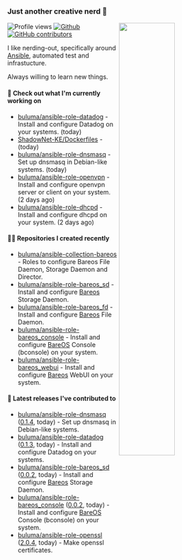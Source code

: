 ### Just another creative nerd 👋


![Profile views](https://gpvc.arturio.dev/buluma) <a href="https://gitstats.me/buluma">
  <img align="right" src="https://github-readme-stats.vercel.app/api?username=buluma&theme=gotham&show_icons=true" width="50%"/>
</a>
[![Github](https://img.shields.io/badge/-buluma-black?style=flat&labelColor=black&logo=github&logoColor=white&include_all_commits=true&count_private=true)](https://gitstats.me/buluma)
[![GitHub contributors](https://img.shields.io/github/contributors/buluma/badges.svg)](https://GitHub.com/buluma/badges/graphs/contributors/)

I like nerding-out, specifically around [Ansible](https://github.com/ansible/ansible), automated test and infrastucture.

Always willing to learn new things.

#### 👷 Check out what I'm currently working on

- [buluma/ansible-role-datadog](https://github.com/buluma/ansible-role-datadog) - Install and configure Datadog on your systems. (today)
- [ShadowNet-KE/Dockerfiles](https://github.com/ShadowNet-KE/Dockerfiles) -  (today)
- [buluma/ansible-role-dnsmasq](https://github.com/buluma/ansible-role-dnsmasq) - Set up dnsmasq in Debian-like systems. (today)
- [buluma/ansible-role-openvpn](https://github.com/buluma/ansible-role-openvpn) - Install and configure openvpn server or client on your system. (2 days ago)
- [buluma/ansible-role-dhcpd](https://github.com/buluma/ansible-role-dhcpd) - Install and configure dhcpd on your system. (2 days ago)

#### 👨‍💻 Repositories I created recently

- [buluma/ansible-collection-bareos](https://github.com/buluma/ansible-collection-bareos) - Roles to configure Bareos File Daemon, Storage Daemon and Director.
- [buluma/ansible-role-bareos_sd](https://github.com/buluma/ansible-role-bareos_sd) - Install and configure [Bareos](https://www.bareos.com/) Storage Daemon.
- [buluma/ansible-role-bareos_fd](https://github.com/buluma/ansible-role-bareos_fd) - Install and configure [Bareos](https://www.bareos.com/) File Daemon.
- [buluma/ansible-role-bareos_console](https://github.com/buluma/ansible-role-bareos_console) - Install and configure [BareOS](https://www.bareos.com/) Console (bconsole) on your system.
- [buluma/ansible-role-bareos_webui](https://github.com/buluma/ansible-role-bareos_webui) - Install and configure [Bareos](https://www.bareos.com/) WebUI on your system.

#### 🚀 Latest releases I've contributed to

- [buluma/ansible-role-dnsmasq](https://github.com/buluma/ansible-role-dnsmasq) ([0.1.4](https://github.com/buluma/ansible-role-dnsmasq/releases/tag/0.1.4), today) - Set up dnsmasq in Debian-like systems.
- [buluma/ansible-role-datadog](https://github.com/buluma/ansible-role-datadog) ([0.1.3](https://github.com/buluma/ansible-role-datadog/releases/tag/0.1.3), today) - Install and configure Datadog on your systems.
- [buluma/ansible-role-bareos_sd](https://github.com/buluma/ansible-role-bareos_sd) ([0.0.2](https://github.com/buluma/ansible-role-bareos_sd/releases/tag/0.0.2), today) - Install and configure [Bareos](https://www.bareos.com/) Storage Daemon.
- [buluma/ansible-role-bareos_console](https://github.com/buluma/ansible-role-bareos_console) ([0.0.2](https://github.com/buluma/ansible-role-bareos_console/releases/tag/0.0.2), today) - Install and configure [BareOS](https://www.bareos.com/) Console (bconsole) on your system.
- [buluma/ansible-role-openssl](https://github.com/buluma/ansible-role-openssl) ([2.0.4](https://github.com/buluma/ansible-role-openssl/releases/tag/2.0.4), today) - Make openssl certificates.


